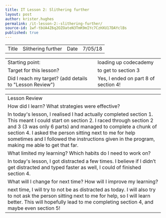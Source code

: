 ```yaml
---
title: IT Lesson 2: Slithering further
layout: post
author: krister.hughes
permalink: /it-lesson-2:-slithering-further/
source-id: 1wf-tbUA4Z6q2OZOateN3TmK9mIYc7CzHXU17DAYclBs
published: true
---
```

<table>
  <tr>
    <td>Title</td>
    <td>Slithering further</td>
    <td>Date</td>
    <td>7/05/18</td>
  </tr>
</table>


<table>
  <tr>
    <td>Starting point:</td>
    <td>loading up codecademy</td>
  </tr>
  <tr>
    <td>Target for this lesson?</td>
    <td>to get to section 3</td>
  </tr>
  <tr>
    <td>Did I reach my target? 
(add details to "Lesson Review")</td>
    <td>Yes, I ended on part 8 of section 4!</td>
  </tr>
</table>


<table>
  <tr>
    <td>Lesson Review</td>
  </tr>
  <tr>
    <td>How did I learn? What strategies were effective? </td>
  </tr>
  <tr>
    <td>In today's lesson, I realised I had actually completed section 1. This meant I could start on section 2. I raced through section 2 and 3 (3 was only 6 parts) and managed to complete a chunk of section 4. I asked the person sitting next to me for help sometimes and I followed the instructions given in the program, making me able to get that far.</td>
  </tr>
  <tr>
    <td>What limited my learning? Which habits do I need to work on? </td>
  </tr>
  <tr>
    <td>In today's lesson, I got distracted a few times. I believe if I didn’t get distracted and typed faster as well, I could of finished section 4.</td>
  </tr>
  <tr>
    <td>What will I change for next time? How will I improve my learning?</td>
  </tr>
  <tr>
    <td>next time, I will try to not be as distracted as today. I will also try to not ask the person sitting next to me for help, so I will learn better. This will hopefully lead to me completing section 4, and maybe even section 5!</td>
  </tr>
</table>


